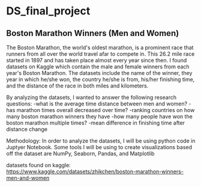 # DS_final_project

## Boston Marathon Winners (Men and Women)
The Boston Marathon, the world's oldest marathon, is a prominent race that runners from all over the world travel afar to compete in. This 26.2 mile race started in 1897 and has taken place almost every year since then. I found datasets on Kaggle which contain the male and female winners from each year's Boston Marathon. The datasets include the name of the winner, they year in which he/she won, the country he/she is from, his/her finishing time, and the distance of the race in both miles and kilometers. 

By analyzing the datasets, I wanted to answer the following research questions:
-what is the average time distance between men and women?
-has marathon times overall decreased over time?
-ranking countries on how many boston marathon winners they have
-how many people have won the boston marathon multiple times?
-mean difference in finishing time after distance change

Methodology:
In order to analyze the datasets, I will be using python code in Juptyer Notebook. 
Some tools I will be using to create visualizations based off the dataset are NumPy, Seaborn, Pandas, and Matplotlib

datasets found on kaggle: https://www.kaggle.com/datasets/zhikchen/boston-marathon-winners-men-and-women



